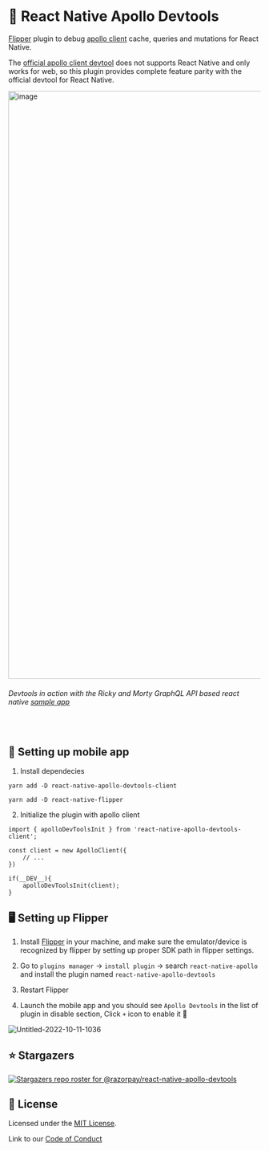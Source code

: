# 🚀 React Native Apollo Devtools

[Flipper](https://github.com/facebook/flipper) plugin to debug [apollo client](https://github.com/apollographql/apollo-client) cache, queries and mutations for React Native.

The [official apollo client devtool](https://github.com/apollographql/apollo-client-devtools) does not supports React Native and only works for web, so this plugin provides complete feature parity with the official devtool for React Native.
<br />

<img width="1172" alt="image" src="https://user-images.githubusercontent.com/36567063/196852057-71418605-a873-4523-b059-7b3364b35d86.png">

###### *Devtools in action with the Ricky and Morty GraphQL API based react native [sample app](https://github.com/HarrisonHenri/rick-morty-react-native-shop)*

<br />

## 📱 Setting up mobile app

1. Install dependecies
        
```
yarn add -D react-native-apollo-devtools-client

yarn add -D react-native-flipper
```

2. Initialize the plugin with apollo client

```
import { apolloDevToolsInit } from 'react-native-apollo-devtools-client';

const client = new ApolloClient({
    // ...
})

if(__DEV__){
    apolloDevToolsInit(client);
}

```

## 🖥️ Setting up Flipper

1. Install [Flipper](https://fbflipper.com/) in your machine, and make sure the emulator/device is recognized by flipper by setting up proper SDK path in flipper settings.

2. Go to `plugins manager` -> `install plugin` -> search `react-native-apollo` and install the plugin named `react-native-apollo-devtools`

3. Restart Flipper

4. Launch the mobile app and you should see `Apollo Devtools` in the list of plugin in disable section, Click `+` icon to enable it 🎉


![Untitled-2022-10-11-1036](https://user-images.githubusercontent.com/36567063/195002113-bdb270c2-d03a-45fd-a112-e350963c082b.png)

## ⭐ Stargazers

[![Stargazers repo roster for @razorpay/react-native-apollo-devtools](https://reporoster.com/stars/razorpay/react-native-apollo-devtools)](https://github.com/razorpay/react-native-apollo-devtools/stargazers)

## 📝 License

Licensed under the [MIT License](./LICENSE.md).

Link to our [Code of Conduct](https://github.com/razorpay/.github/blob/master/CODE_OF_CONDUCT.md)
